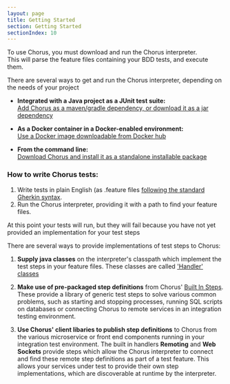 ```yaml
---
layout: page
title: Getting Started
section: Getting Started
sectionIndex: 10
---
```


To use Chorus, you must download and run the Chorus interpreter.   
This will parse the feature files containing your BDD tests, and execute them.

There are several ways to get and run the Chorus interpreter, depending on the needs of your project
  
* **Integrated with a Java project as a JUnit test suite:**   
  [Add Chorus as a maven/gradle dependency, or download it as a jar dependency](/pages/RunningChorus/RunningAsJUnitSuite)

* **As a Docker container in a Docker-enabled environment:**  
  [Use a Docker image downloadable from Docker hub](/pages/RunningChorus/RunningWithDocker) 
  
* **From the command line:**  
  [Download Chorus and install it as a standalone installable package](/pages/RunningChorus/RunningAsAStandaloneInstallable)



### How to write Chorus tests:

1. Write tests in plain English (as .feature files [following the standard Gherkin syntax](https://github.com/cucumber/cucumber/wiki/Gherkin).
2. Run the Chorus interpreter, providing it with a path to find your feature files.

At this point your tests will run, but they will fail because you have not yet provided an implementation for your test steps  

There are several ways to provide implementations of test steps to Chorus:

1. **Supply java classes** on the interpreter's classpath which implement the test steps in your feature files. 
These classes are called ['Handler' classes](/pages/Handlers/HandlerClasses)  

2. **Make use of pre-packaged step definitions** from Chorus' [Built In Steps](/pages/BuiltInHandlers/BuiltInSteps).
These provide a library of generic test steps to solve various common problems, 
such as starting and stopping processes, running SQL scripts on databases or connecting Chorus to remote services in an 
integration testing environment.  

3. **Use Chorus' client libaries to publish step definitions** to Chorus from the various microservice or front end components 
running in your integration test environment. The built in handlers **Remoting** and **Web Sockets** provide steps which allow the
Chorus interpreter to connect and find these remote step definitions as part of a test feature. This allows your services under test to 
provide their own step implementations, which are discoverable at runtime by the interpreter.